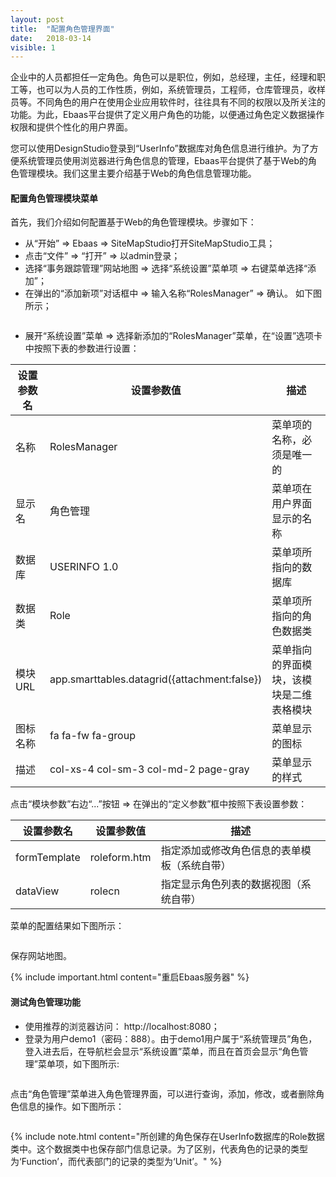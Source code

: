 ```yaml
---
layout: post
title:  "配置角色管理界面"
date:   2018-03-14
visible: 1
---
```


企业中的人员都担任一定角色。角色可以是职位，例如，总经理，主任，经理和职工等，也可以为人员的工作性质，例如，系统管理员，工程师，仓库管理员，收样员等。不同角色的用户在使用企业应用软件时，往往具有不同的权限以及所关注的功能。为此，Ebaas平台提供了定义用户角色的功能，以便通过角色定义数据操作权限和提供个性化的用户界面。

您可以使用DesignStudio登录到“UserInfo”数据库对角色信息进行维护。为了方便系统管理员使用浏览器进行角色信息的管理，Ebaas平台提供了基于Web的角色管理模块。我们这里主要介绍基于Web的角色信息管理功能。

#### 配置角色管理模块菜单

首先，我们介绍如何配置基于Web的角色管理模块。步骤如下：

* 从“开始” => Ebaas => SiteMapStudio打开SiteMapStudio工具；
* 点击“文件” => “打开” => 以admin登录；
* 选择“事务跟踪管理”网站地图 => 选择“系统设置”菜单项 => 右键菜单选择“添加”；
* 在弹出的“添加新项”对话框中 => 输入名称“RolesManager” => 确认。 如下图所示；

<img src="{{'/assets/img/2018-3-14-创建角色管理菜单.png' | prepend: site.baseurl }}" alt="">

* 展开“系统设置”菜单 => 选择新添加的“RolesManager”菜单，在“设置”选项卡中按照下表的参数进行设置：

| 设置参数名 | 设置参数值 | 描述 |
|-------|--------|---------|
| 名称 | RolesManager | 菜单项的名称，必须是唯一的 |
| 显示名 | 角色管理 | 菜单项在用户界面显示的名称 |
| 数据库 | USERINFO 1.0 | 菜单项所指向的数据库 |
| 数据类 | Role | 菜单项所指向的角色数据类 |
| 模块URL | app.smarttables.datagrid({attachment:false}) | 菜单指向的界面模块，该模块是二维表格模块 |
| 图标名称 | fa fa-fw fa-group | 菜单显示的图标 |
| 描述 | col-xs-4 col-sm-3 col-md-2 page-gray | 菜单显示的样式 |

点击“模块参数”右边“...”按钮 => 在弹出的“定义参数”框中按照下表设置参数：

| 设置参数名 | 设置参数值 | 描述 |
|-------|--------|---------|
| formTemplate | roleform.htm | 指定添加或修改角色信息的表单模板（系统自带） |
| dataView | rolecn | 指定显示角色列表的数据视图（系统自带） |

菜单的配置结果如下图所示：

<img src="{{'/assets/img/2018-3-14-配置角色管理菜单.png' | prepend: site.baseurl }}" alt="">

保存网站地图。

{% include important.html content="重启Ebaas服务器" %}

#### 测试角色管理功能

* 使用推荐的浏览器访问： http://localhost:8080；
* 登录为用户demo1（密码：888）。由于demo1用户属于“系统管理员”角色，登入进去后，在导航栏会显示“系统设置”菜单，而且在首页会显示“角色管理”菜单项，如下图所示:

<img src="{{'/assets/img/2018-3-14-测试角色管理菜单.png' | prepend: site.baseurl }}" alt="">

点击“角色管理”菜单进入角色管理界面，可以进行查询，添加，修改，或者删除角色信息的操作。如下图所示：

<img src="{{'/assets/img/2018-3-14-使用角色管理菜单.png' | prepend: site.baseurl }}" alt="">

{% include note.html content="所创建的角色保存在UserInfo数据库的Role数据类中。这个数据类中也保存部门信息记录。为了区别，代表角色的记录的类型为‘Function’，而代表部门的记录的类型为‘Unit’。" %}




